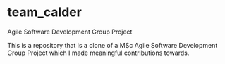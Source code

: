 # team_calder
Agile Software Development Group Project

This is a repository that is a clone of a MSc Agile Software Development Group Project which I made meaningful contributions towards.  


